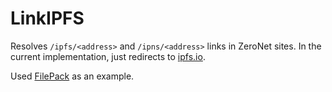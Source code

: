# LinkIPFS
Resolves `/ipfs/<address>` and `/ipns/<address>` links in ZeroNet sites.
In the current implementation, just redirects to [ipfs.io](https://ipfs.io).

Used [FilePack](https://github.com/HelloZeroNet/ZeroNet/tree/py3/plugins/FilePack) as an example.
